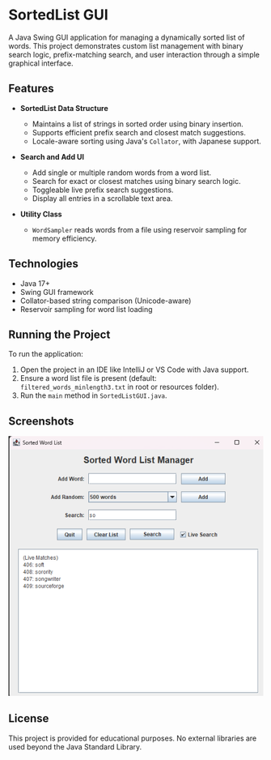 # SortedList GUI

A Java Swing GUI application for managing a dynamically sorted list of words. This project demonstrates custom list management with binary search logic, prefix-matching search, and user interaction through a simple graphical interface.

## Features

- **SortedList Data Structure**
    - Maintains a list of strings in sorted order using binary insertion.
    - Supports efficient prefix search and closest match suggestions.
    - Locale-aware sorting using Java's `Collator`, with Japanese support.

- **Search and Add UI**
    - Add single or multiple random words from a word list.
    - Search for exact or closest matches using binary search logic.
    - Toggleable live prefix search suggestions.
    - Display all entries in a scrollable text area.

- **Utility Class**
    - `WordSampler` reads words from a file using reservoir sampling for memory efficiency.

## Technologies

- Java 17+
- Swing GUI framework
- Collator-based string comparison (Unicode-aware)
- Reservoir sampling for word list loading

## Running the Project

To run the application:

1. Open the project in an IDE like IntelliJ or VS Code with Java support.
2. Ensure a word list file is present (default: `filtered_words_minlength3.txt` in root or resources folder).
3. Run the `main` method in `SortedListGUI.java`.

## Screenshots

![Sorted List GUI Screenshot](images/sample_image.png)

## License

This project is provided for educational purposes. No external libraries are used beyond the Java Standard Library.
